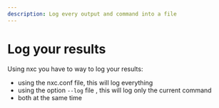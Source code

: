 ```yaml
---
description: Log every output and command into a file
---
```


# Log your results

Using nxc you have to way to log your results:

* using the nxc.conf file, this will log everything
* using the option `--log` file , this will log only the current command
* both at the same time
